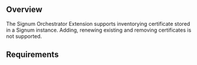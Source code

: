 ## Overview

The Signum Orchestrator Extension supports inventorying certificate stored in a Signum instance.  Adding, renewing existing and removing certificates is not supported.

## Requirements


